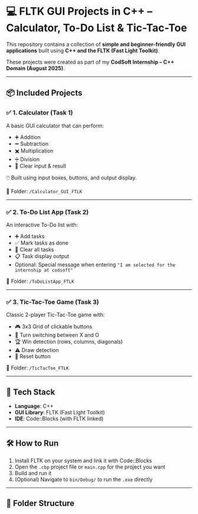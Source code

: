 # 💻 FLTK GUI Projects in C++ – Calculator, To-Do List & Tic-Tac-Toe

This repository contains a collection of **simple and beginner-friendly GUI applications** built using **C++ and the FLTK (Fast Light Toolkit)**.

These projects were created as part of my **CodSoft Internship – C++ Domain (August 2025)**.

---

## 📦 Included Projects

### ✅ 1. Calculator (Task 1)

A basic GUI calculator that can perform:

- ➕ Addition  
- ➖ Subtraction  
- ✖️ Multiplication  
- ➗ Division  
- 🧹 Clear input & result

🖱️ Built using input boxes, buttons, and output display.

📁 Folder: `/Calculator_GUI_FTLK`

---

### ✅ 2. To-Do List App (Task 2)

An interactive To-Do list with:

- ➕ Add tasks
- ✅ Mark tasks as done
- 🧹 Clear all tasks
- 📋 Task display output
- Optional: Special message when entering `"I am selected for the internship at codsoft"`

📁 Folder: `/ToDoListApp_FTLK`

---

### ✅ 3. Tic-Tac-Toe Game (Task 3)

Classic 2-player Tic-Tac-Toe game with:

- 🎮 3x3 Grid of clickable buttons
- 🔄 Turn switching between X and O
- 🏆 Win detection (rows, columns, diagonals)
- ⚠️ Draw detection
- 🔁 Reset button

📁 Folder: `/TicTacToe_FTLK`

---

## 🧰 Tech Stack

- **Language**: C++  
- **GUI Library**: FLTK (Fast Light Toolkit)  
- **IDE**: Code::Blocks (with FLTK linked)

---

## 🛠️ How to Run

1. Install FLTK on your system and link it with Code::Blocks  
2. Open the `.cbp` project file or `main.cpp` for the project you want  
3. Build and run it  
4. (Optional) Navigate to `bin/Debug/` to run the `.exe` directly

---

## 📁 Folder Structure

